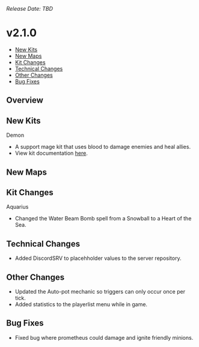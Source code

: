 _Release Date: TBD_

# v2.1.0

- [New Kits](#new-kits)
- [New Maps](#new-maps)
- [Kit Changes](#kit-changes)
- [Technical Changes](#technical-changes)
- [Other Changes](#other-changes)
- [Bug Fixes](#bug-fixes)

## Overview

## New Kits

Demon

- A support mage kit that uses blood to damage enemies and heal allies.
- View kit documentation [here](/kits/Demon).

## New Maps

## Kit Changes

Aquarius

- Changed the Water Beam Bomb spell from a Snowball to a Heart of the Sea.

## Technical Changes

- Added DiscordSRV to placehholder values to the server repository.

## Other Changes

- Updated the Auto-pot mechanic so triggers can only occur once per tick.
- Added statistics to the playerlist menu while in game.

## Bug Fixes

- Fixed bug where prometheus could damage and ignite friendly minions.
